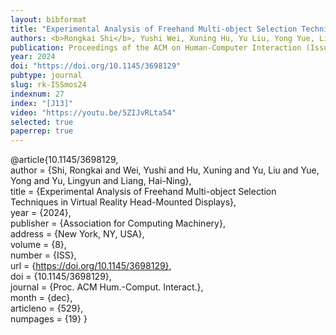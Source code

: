 ```yaml
---
layout: bibformat
title: "Experimental Analysis of Freehand Multi-object Selection Techniques in Virtual Reality Head-Mounted Displays (Honorable Mention)"
authors: <b>Rongkai Shi</b>, Yushi Wei, Xuning Hu, Yu Liu, Yong Yue, Lingyun Yu, and Hai-Ning Liang
publication: Proceedings of the ACM on Human-Computer Interaction (Issue ISS)
year: 2024
doi: "https://doi.org/10.1145/3698129"
pubtype: journal
slug: rk-ISSmos24
indexnum: 27
index: "[J13]"
video: "https://youtu.be/5ZIJvRLta54"
selected: true
paperrep: true
---
```


@article{10.1145/3698129, <br/>
author = {Shi, Rongkai and Wei, Yushi and Hu, Xuning and Yu, Liu and Yue, Yong and Yu, Lingyun and Liang, Hai-Ning}, <br/>
title = {Experimental Analysis of Freehand Multi-object Selection Techniques in Virtual Reality Head-Mounted Displays}, <br/>
year = {2024}, <br/>
publisher = {Association for Computing Machinery}, <br/>
address = {New York, NY, USA}, <br/>
volume = {8}, <br/>
number = {ISS}, <br/>
url = {https://doi.org/10.1145/3698129}, <br/>
doi = {10.1145/3698129}, <br/>
journal = {Proc. ACM Hum.-Comput. Interact.}, <br/>
month = {dec}, <br/>
articleno = {529}, <br/>
numpages = {19}
}